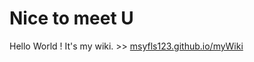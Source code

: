 Nice to meet U
===

Hello World ! It's my wiki. >> [msyfls123.github.io/myWiki](http://msyfls123.github.io/myWiki)
